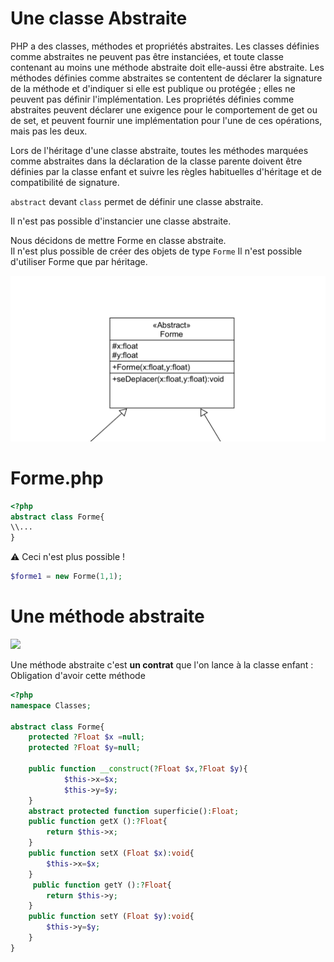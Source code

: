 
# Une classe Abstraite
PHP a des classes, méthodes et propriétés abstraites. Les classes définies comme abstraites ne peuvent pas être instanciées, et toute classe contenant au moins une méthode abstraite doit elle-aussi être abstraite. Les méthodes définies comme abstraites se contentent de déclarer la signature de la méthode et d'indiquer si elle est publique ou protégée ; elles ne peuvent pas définir l'implémentation. Les propriétés définies comme abstraites peuvent déclarer une exigence pour le comportement de get ou de set, et peuvent fournir une implémentation pour l'une de ces opérations, mais pas les deux.  

Lors de l'héritage d'une classe abstraite, toutes les méthodes marquées comme abstraites dans la déclaration de la classe parente doivent être définies par la classe enfant et suivre les règles habituelles d'héritage et de compatibilité de signature.  
  
<code>abstract</code> devant <code>class</code> permet de définir une classe abstraite.

Il n'est pas possible d'instancier une classe abstraite.

Nous décidons de mettre Forme en classe abstraite.  
Il n'est plus possible de créer des objets de type <code>Forme</code>
Il n'est possible d'utiliser Forme que par héritage.

<img src="../../img/06/abstract.png" width="800">

# Forme.php
```php
<?php
abstract class Forme{
\\...
}
```
:warning: Ceci n'est plus possible !

```php
$forme1 = new Forme(1,1);
```

# Une méthode abstraite
<img src="../../img/06/absctract2.png" width="800">

Une méthode abstraite c'est **un contrat**
que l'on lance à la classe enfant : Obligation d'avoir cette méthode

```php
<?php
namespace Classes;

abstract class Forme{
    protected ?Float $x =null;
    protected ?Float $y=null;
    
    public function __construct(?Float $x,?Float $y){
            $this->x=$x;
            $this->y=$y;
    }
    abstract protected function superficie():Float;
    public function getX ():?Float{
        return $this->x;
    }    
    public function setX (Float $x):void{
        $this->x=$x;
    } 
     public function getY ():?Float{
        return $this->y;
    }    
    public function setY (Float $y):void{
        $this->y=$y;
    } 
}

```